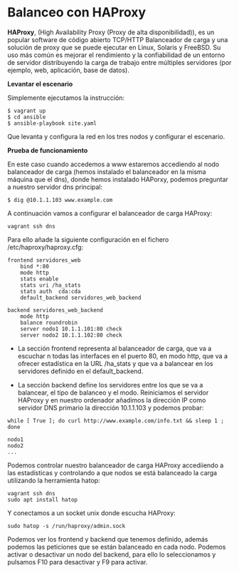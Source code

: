 # Balanceo con HAProxy

**HAProxy**, (High Availability Proxy (Proxy de alta disponibilidad)), es un popular software de código abierto TCP/HTTP Balanceador de carga y una solución de proxy que se puede ejecutar en Linux, Solaris y FreeBSD. Su uso más común es mejorar el rendimiento y la confiabilidad de un entorno de servidor distribuyendo la carga de trabajo entre múltiples servidores (por ejemplo, web, aplicación, base de datos).

**Levantar el escenario**

Simplemente ejecutamos la instrucción:

``` 
$ vagrant up
$ cd ansible
$ ansible-playbook site.yaml
``` 

Que levanta y configura la red en los tres nodos y configurar el escenario.

**Prueba de funcionamiento**

En este caso cuando accedemos a www estaremos accediendo al nodo balanceador de carga (hemos instalado el balanceador en la misma máquina que el dns), donde hemos instalado HAPorxy, podemos preguntar a nuestro servidor dns principal:

``` 
$ dig @10.1.1.103 www.example.com
``` 

A continuación vamos a configurar el balanceador de carga HAProxy:

``` 
vagrant ssh dns
```

Para ello añade la siguiente configuración en el fichero /etc/haproxy/haproxy.cfg:

``` 
frontend servidores_web
	bind *:80 
	mode http
	stats enable
	stats uri /ha_stats
	stats auth  cda:cda
	default_backend servidores_web_backend

backend servidores_web_backend
	mode http
	balance roundrobin
	server nodo1 10.1.1.101:80 check
	server nodo2 10.1.1.102:80 check
```

* La sección frontend representa al balanceador de carga, que va a escuchar n todas las interfaces en el puerto 80, en modo http, que va a ofrecer estadística en la URL /ha_stats y que va a balancear en los servidores definido en el default_backend.

* La sección backend define los servidores entre los que se va a balancear, el tipo de balanceo y el modo.
Reiniciamos el servidor HAProxy y en nuestro ordenador añadimos la dirección IP como servidor DNS primario la dirección 10.1.1.103 y podemos probar:

``` 
while [ True ]; do curl http://www.example.com/info.txt && sleep 1 ; done

nodo1
nodo2
...
``` 

Podemos controlar nuestro balanceador de carga HAProxy accediiendo a las estadísticas y controlando a que nodos se está balanceado la carga utilizando la herramienta hatop:

``` 
vagrant ssh dns
sudo apt install hatop
``` 

Y conectamos a un socket unix donde escucha HAProxy:

``` 
sudo hatop -s /run/haproxy/admin.sock
``` 

Podemos ver los frontend y backend que tenemos definido, además podemos las peticiones que se están balanceado en cada nodo. Podemos activar o desactivar un nodo del backend, para ello lo seleccionamos y pulsamos F10 para desactivar y F9 para activar.

